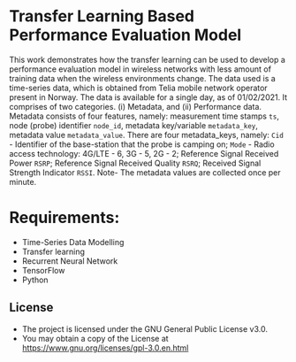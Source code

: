 # **Transfer Learning Based Performance Evaluation Model**
This work demonstrates how the transfer learning can be used to develop a performance evaluation model in wireless networks with less amount of training data when the wireless environments change. The data used is a time-series data, which is obtained from Telia mobile network operator present in Norway. The data is available for a single day, as of 01/02/2021. It comprises of two categories. (i) Metadata, and (ii) Performance data. Metadata consists of four features, namely: measurement time stamps ``ts``, node (probe) identifier ``node_id``, metadata key/variable ``metadata_key``, metadata value ``metadata_value``. There are four metadata_keys, namely: ``Cid`` - Identifier of the base-station that the probe is camping on; ``Mode`` - Radio access technology: 4G/LTE - 6, 3G - 5, 2G - 2; Reference Signal Received Power ``RSRP``; Reference Signal Received Quality ``RSRQ``; Received Signal Strength Indicator ``RSSI``. Note- The metadata values are collected once per minute. 



# **Requirements:**
* Time-Series Data Modelling 
* Transfer learning
* Recurrent Neural Network
* TensorFlow
* Python

## **License**
* The project is licensed under the GNU General Public License v3.0.
* You may obtain a copy of the License at https://www.gnu.org/licenses/gpl-3.0.en.html



